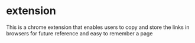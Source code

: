 # extension
This is a chrome extension that enables users to copy and store the links in browsers for future reference and easy to remember a page
